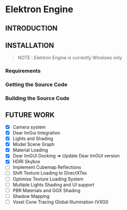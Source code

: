 # Elektron Engine

## INTRODUCTION

## INSTALLATION
> NOTE : Elektron Engine is currently Windows only
### Requirements
### Getting the Source Code
### Building the Source Code

## FUTURE WORK
- [x] Camera system
- [x] Dear ImGui Integration
- [x] Lights and Shading
- [x] Model Scene Graph
- [x] Material Loading
- [x] Dear ImGUI Docking => Update Dear ImGUI version
- [x] HDRI Skybox
- [ ] Implement Cubemap Reflections
- [ ] Shift Texture Loading to DirectXTex
- [ ] Optimise Texture Loading System
- [ ] Multiple Lights Shading and UI support
- [ ] PBR Materials and GGX Shading
- [ ] Shadow Mapping
- [ ] Voxel Cone Tracing Global Illumination (VXGI)